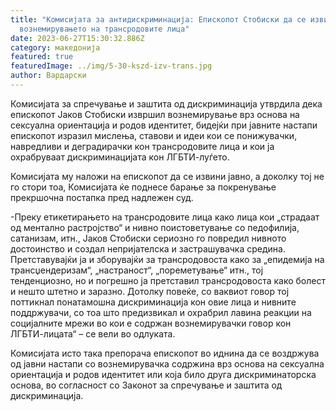 ```yaml
---
title: "Комисијата за антидискриминација: Епископот Стобиски да се извини за
  вознемирувањето на трансродовите лица"
date: 2023-06-27T15:30:32.886Z
category: македонија
featured: true
featuredImage: ../img/5-30-kszd-izv-trans.jpg
author: Вардарски
---
```

<!--StartFragment-->

Комисијата за спречување и заштита од дискриминација утврдила дека епископот Јаков Стобиски извршил вознемирување врз основа на сексуална ориентација и родов идентитет, бидејќи при јавните настапи епископот изразил мислења, ставови и идеи кои се понижувачки, навредливи и деградирачки кон трансродовите лица и кои ја охрабруваат дискриминацијата кон ЛГБТИ-луѓето.

Комисијата му наложи на епископот да се извини јавно, а доколку тој не го стори тоа, Комисијата ќе поднесе барање за покренување прекршочна постапка пред надлежен суд.

\-Преку етикетирањето на трансродовите лица како лица кои „страдаат од ментално растројство“ и нивно поистоветување со педофилија, сатанизам, итн., Јаков Стобиски сериозно го повредил нивното достоинство и создал непријателска и застрашувачка средина. Претставувајќи ја и зборувајќи за трансродовоста како за „епидемија на трансџендеризам“, „настраност“, „пореметување“ итн., тој тенденциозно, но и погрешно ја претставил трансродовоста како болест и нешто штетно и заразно. Дотолку повеќе, со ваквиот говор тој поттикнал понатамошна дискриминација кон овие лица и нивните поддржувачи, со тоа што предизвикал и охрабрил лавина реакции на социјалните мрежи во кои е содржан вознемирувачки говор кон ЛГБТИ-лицата“ – се вели во одлуката.

Комисијата исто така препорача епископот во иднина да се воздржува од јавни настапи со вознемирувачка содржина врз основа на сексуална ориентација и родов идентитет или која било друга дискриминаторска основа, во согласност со Законот за спречување и заштита од дискриминација.

<!--EndFragment-->